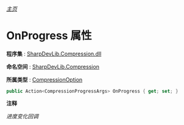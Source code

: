 ###### [主页](./Index.md "主页")

# OnProgress 属性

**程序集** : [SharpDevLib.Compression.dll](./SharpDevLib.Compression.assembly.md "SharpDevLib.Compression.dll")

**命名空间** : [SharpDevLib.Compression](./SharpDevLib.Compression.namespace.md "SharpDevLib.Compression")

**所属类型** : [CompressionOption](./SharpDevLib.Compression.CompressionOption.md "CompressionOption")

``` csharp
public Action<CompressionProgressArgs> OnProgress { get; set; }
```

**注释**

*进度变化回调*



